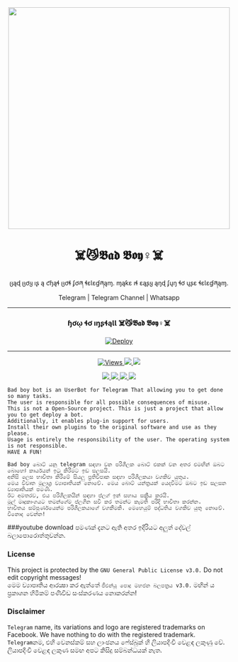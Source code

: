 <div align="center">
  <img src="https://c.tenor.com/bqblsnQWv6YAAAAC/devils.gif" weight="300" height="500">
  <h1>☠️😼𝕭𝖆𝖉 𝕭𝖔𝖞♀️☠️</h1>
</div>
<p align="center"> ცąɖ ცơყ ıʂ ą ƈɧąɬ ცơɬ ʄơཞ ɬɛƖɛɠཞąɱ. ɱąƙɛ ıɬ ɛąʂყ ąŋɖ ʄųŋ ɬơ ųʂɛ ɬɛƖɛɠཞąɱ.
  <br>
  <a herf="https://t.me/Dinaa_sc">Telegram | </a>
  <a herf="https://t.me/antechcrew">Telegram Channel | </a>
  <a herf="https://wa.me/+94703178336">Whatsapp</a>
  </br>
</p>  
  
  ---
<div align="center"> 
  <h3> ɧơῳ ɬơ ıŋʂɬąƖƖ ☠️😼𝕭𝖆𝖉 𝕭𝖔𝖞♀️☠️ </h3>
</div>

<div align="center"> 
<a href="https://heroku.com/deploy?template=https://github.com/Dinaaofficial/Badboy"><img src="https://camo.githubusercontent.com/6979881d5a96b7b18a057083bb8aeb87ba35fc279452e29034c1e1c49ade0636/68747470733a2f2f7777772e6865726f6b7563646e2e636f6d2f6465706c6f792f627574746f6e2e737667" alt="Deploy" data-canonical-src="https://www.herokucdn.com/deploy/button.svg" style="max-width: 100%;">
</a></div>


---
  
<div align="center">
  <p>
    <a href="https://github.com/Dinaaofficial/Badboy"><img src="https://hits.seeyoufarm.com/api/count/incr/badge.svg?url=https%3A%2F%2Fgithub.com%2FDinaaofficial%2FBadboy&count_bg=%2379C83D&title_bg=%23555555&icon=gitpod.svg&icon_color=%23E7E7E7&title=Views&edge_flat=false" alt="Views"/>
      </a>
    <a href="https://github.com/Dinaaofficial/Badboy/fork"><img src="https://img.shields.io/github/forks/Dinaaofficial/Badboy?label=Fork&style=social">
      </a>
    <a href="https://github.com/Dinaaofficial/Badboy/stargazers"><img src="https://img.shields.io/github/stars/Dinaaofficial/Badboy?style=social">
      </p>
   <p>
     <a href="https://github.com/Dinaaofficial/Badboy"><img src="https://img.shields.io/github/repo-size/SinhalayaCreator/Badboy?color=purple&label=Repo%20Size&style=plastic">
     </a>
     <a href="https://github.com/Dinaaofficial/Badboy"><img src="https://img.shields.io/github/license/Dinaaofficial/Badboy?color=purple&label=License&style=plastic">
     </a>
     <a href="https://github.com/Dinaaofficial/Badboy"><img src="https://img.shields.io/github/languages/top/Dinaaofficial/Badboy?color=purple&label=Python&style=plastic">
     </a>
     <a href="https://github.com/Dinaaofficial/Badboy"><img src="https://img.shields.io/static/v1?label=Author&message=Mr.Dina%20Creator&color=green&style=plastic">
     </a>
  </p>
  </div>
  
  ```
Bad boy bot is an UserBot for Telegram That allowing you to get done so many tasks.
The user is responsible for all possible consequences of misuse.
This is not a Open-Source project. This is just a project that allow you to get deploy a bot.
Additionally, it enables plug-in support for users.
Install their own plugins to the original software and use as they please.
Usage is entirely the responsibility of the user. The operating system is not responsible.
HAVE A FUN!
```
```
Bad boy බොට් යනු telegram සඳහා වන පරිශීලක බොට් එකක් වන අතර එමඟින් ඔබට බොහෝ කාර්යයන් ඉටු කිරීමට ඉඩ සලසයි.
අනිසි ලෙස භාවිතා කිරීමේ සියලු ප්‍රතිවිපාක සඳහා පරිශීලකයා වගකිව යුතුය.
මෙය විවෘත මූලාශ්‍ර ව්‍යාපෘතියක් නොවේ. මෙය බොට් යන්ත්‍රයක් යෙදවීමට ඔබට ඉඩ සලසන ව්‍යාපෘතියක් පමණි.
ඊට අමතරව, එය පරිශීලකයින් සඳහා ප්ලග් ඉන් සහාය සක්‍රීය කරයි.
මුල් මෘදුකාංගයට තමන්ගේම ප්ලගීන සවි කර තමන්ට කැමති පරිදි භාවිතා කරන්න.
භාවිතය සම්පූර්ණයෙන්ම පරිශීලකයාගේ වගකීමකි. මෙහෙයුම් පද්ධතිය වගකිව යුතු නොවේ.
විනොද වෙන්න!
```
###youtube download පමණක් දැනට ඇති අතර ඉදිරියට අලුත් දේවල් බලාපොරොත්තුවන්න.
### License
This project is protected by the `GNU General Public License v3.0.`
Do not edit copyright messages!
<br/>මෙම ව්‍යාපෘතිය ආරක්‍ෂා කර ඇත්තේ `ජීඑන්යූ පොදු මහජන බලපත්‍රය v3.0.` මඟින් ය
ප්‍රකාශන හිමිකම් පණිවිඩ සංස්කරණය නොකරන්න!
### Disclaimer
`Telegram` name, its variations and logo are registered trademarks on Facebook. We have nothing to do with the registered trademark.
<br/>`Telegram`නම, එහි වෙනස්කම් සහ ලාංඡනය ෆේස්බුක් හි ලියාපදිංචි වෙළඳ ලකුණු වේ. ලියාපදිංචි වෙළඳ ලකුණ සමඟ අපට කිසිදු සම්බන්ධයක් නැත.

